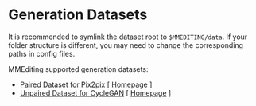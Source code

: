 # Generation Datasets

It is recommended to symlink the dataset root to `$MMEDITING/data`. If your folder structure is different, you may need to change the corresponding paths in config files.

MMEditing supported generation datasets:

- [Paired Dataset for Pix2pix](paired-pix2pix/README.md) \[ [Homepage](http://efrosgans.eecs.berkeley.edu/pix2pix/datasets/) \]
- [Unpaired Dataset for CycleGAN](unpaired-cyclegan/README.md) \[ [Homepage](https://people.eecs.berkeley.edu/~taesung_park/CycleGAN/datasets/) \]
